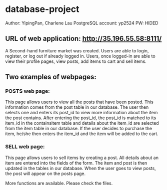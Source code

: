 # database-project
Author: YipingPan, Charlene Lau
PostgreSQL account: yp2524
PW:  HIDED

## URL of web application: http://35.196.55.58:8111/

A Second-hand furniture market was created. Users are able to login, register, or log out if already logged in.
Users, once logged-in are able to view their profile pages, view posts, add items to cart and sell items.


## Two examples of webpages:

### POSTS web page:
This page allows users to view all the posts that have been posted. 
This information comes from the post table in our database.
The user then selects one and enters its post_id to view more information about the item the post contains.
After entering the post_id, the post_id is matched to its item_id in the containsitem table and details about the item_id are selected from the item table in our database.
If the user decides to purchase the item, he/she then enters the item_id and the item will be added to the cart.

### SELL web page:
This page allows users to sell items by creating a post.
All details about an item are entered into the fields of the form.
The item and post is then updated in the tables in our database.
When the user goes to view posts, the post will appear on the posts page.

More functions are available. Please check the files.
